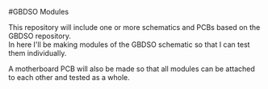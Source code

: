 #GBDSO Modules

This repository will include one or more schematics and PCBs based on the GBDSO repository.  
In here I'll be making modules of the GBDSO schematic so that I can test them individually.  

A motherboard PCB will also be made so that all modules can be attached to each other and tested as a whole.  